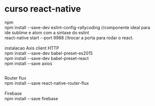 # curso react-native

npm<br/>
npm install --save-dev eslint-config-rallycoding //componente ideal para ide sublime e atom com a sintaxe do eslint<br/>
react-native start --port 9988 //trocar a porta para rodar o react.<br/>
<br/>
instalacao Axis client HTTP<br/>
npm install --save-dev babel-preset-es2015<br/>
npm install --save-dev babel-preset-react<br/>
npm install --save axios<br/>

<br/>
Router flux
<br/>
npm install --save react-native-router-flux<br/>

<br/>
Firebase
<br/>
npm install --save firebase<br/>